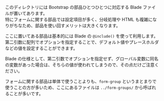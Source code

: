このディレクトリには Bootstrap の部品ひとつひとつに対応する Blade ファイルが置いてあります。  
特にフォームに関する部品では設定項目が多く、分岐処理や HTML も複雑になりがちなため、部品を使い回すメリットは大きくなります。  

ここに置いてある部品は基本的には Blade の `@include()` を使って利用します。  
第二引数に配列でオプションを指定することで、デフォルト値やプレースホルダなどの値を設定することができます。  

Blade の仕様として、第二引数でオプションを指定せず、グローバル変数に同名の変数があった場合は、そちらの値が使われてしまうので、その点だけご注意ください。  

フォームに関する部品は単体で使うことよりも、`form-group` というまとまりで使うことの方が多いため、ここにあるファイルは `../form-groups/` から呼ばれることが多いです。  
